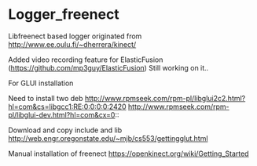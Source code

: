 # Logger_freenect

Libfreenect based logger originated from http://www.ee.oulu.fi/~dherrera/kinect/

Added video recording feature for ElasticFusion (https://github.com/mp3guy/ElasticFusion)
Still working on it..


For GLUI installation

Need to install two deb
  http://www.rpmseek.com/rpm-pl/libglui2c2.html?hl=com&cs=libgcc1:RE:0:0:0:0:2420
  http://www.rpmseek.com/rpm-pl/libglui-dev.html?hl=com&cx=0::
  
Download and copy include and lib
  http://web.engr.oregonstate.edu/~mjb/cs553/gettingglut.html
  
Manual installation of freenect
  https://openkinect.org/wiki/Getting_Started
